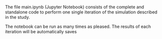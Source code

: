 The file main.ipynb (Jupyter Notebook) consists of the complete and standalone code to perform one single iteration of the simulation described in the study.

The notebook can be run as many times as pleased. The results of each iteration will be automatically saves 

